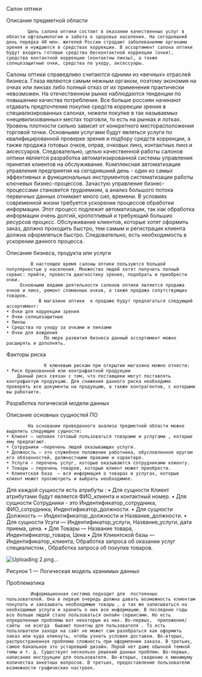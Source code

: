 

   Салон оптики
   
Описание предметной области 

            Цель салона оптики состоит в оказании качественных услуг в области офтальмологии и забота о здоровье населения. На сегодняшний день порядка 40 млн. жителей России страдают заболеваниями органами зрения и нуждаются в средствах коррекции. В ассортимент салона оптики будут входить готовые средства бесконтактной коррекции (очки), средства контактной коррекции (контактны линзы), а также солнцезащитные очки, средства по уходу, аксессуары.
            
   Салоны оптики справедливо считаются одними из «вечных» отраслей бизнеса. Глаза являются самым нежным органом, поэтому экономия на очках или линзах либо полный отказ от их применения практически невозможен. На отечественном рынке наблюдаются тенденции по повышению качества потребления. Все больше россиян начинают отдавать предпочтение покупке средств коррекции зрения в специализированных салонах, нежели покупке в так называемых «нецивилизованных» местах торговли, то есть на рынках и лотках. Уровень плотности сильно зависит от конкретного месторасположения торговой точки.
     Основными услугами будут являться услуги по квалифицированной проверке зрения и подбору средств коррекции, а также продажа готовых очков, оправ, очковых линз, контактных линз и аксессуаров.
   Следовательно, целью качественной работы салонов оптики является разработка автоматизированной системы управления принятия клиентов на обслуживание. Комплексная автоматизация управления предприятия на сегодняшний день - один из самых эффективных и функциональных инструментов систематизации работы ключевых бизнес-процессов. Зачастую управление бизнес-процессами становится трудоемким, а анализ большого потока первичных данных отнимает много сил, времени. В условиях современной жизни требуется ускорение процессов обработки информации. Этот процесс подлежит автоматизации, так как обработка информации очень долгий, кропотливый и требующий больших ресурсов процесс. 
    Обслуживание клиентов, которые хотят оформить заказ, должно проходить быстро, тем самым и регистрация клиента должна оформляться быстро. Следовательно, есть необходимость в ускорении данного процесса.

 Описание бизнеса, продукта или услуги   
 
             В настоящее время салоны оптики пользуются большой популярностью у населения. Множество людей хотят получить полный сервис: прийти, провести диагностику зрения, подобрать и приобрести очки.
         Основными видами деятельности салонов оптики является продажа очков и линз, ремонт сломанных очков, а также продажа сопутствующих товаров.
                В магазине оптики  к продаже будут предлагаться следующий ассортимент:
    • Очки для коррекции зрения
    • Очки солнцезащитные
    • Линзы
    • Средства по уходу за очками и линзами
    • Очки для вождения
                  По мере развития бизнеса данный ассортимент можно расширять и дополнять.
Факторы риска

                  К ключевым рискам при открытии магазина можно отнести:
    • Риск бракованной или контрафактной продукции
        Данный риск связан с тем, что поставщики могут поставлять контрафактую продукцию. Для снижения данного риска необходимо проверять все документы на продукцию, а также контрагентов, с которыми вы работаете.
        
  Разработка логической модели данных
  
Описание основных сущностей ПО

            На основании проведенного анализа предметной области можно выделить следующие сущности:
    • Клиент — человек готовый пользоваться товарами и услугами , которые ему предлагают.
    • Сотрудники —перечень людей оказывающих услуги.
    • Должность — это служебное положение работника, обусловленное кругом его обязанностей, должностными правами и характере.
    • Услуги — перечень услуг, которые оказываются сотрудниками клиенту.
    • Товары — перечень товаров, которые клиент может приобрести.
    • Клиентская база  — вся информация о товарах и услугах, которые клиент может просмотреть и выбрать необходимое.
 Для  каждой сущности  есть атрибуты :
    • Для сущности Клиент атрибутами будут является  ФИО_клиента и контактный номер.
    • Для  сущности Сотрудники - это Индентификатор_сотрудника, ФИО_сотрудника, Индентификатор_должности.
    • Для сущности Должность — Индентификатор_должности и Название_должности.
    • Для сущности Усуги — Индентификатор_услуги, Название_услуги, дата приема, цена.
    • Для Товары — Название товара, Индентификатор_товара, Цена
    • Для Клиентской базы — Индентификатор_клиента, Обработка запроса  об оказании услуг специалистом , Обработка запроса об покупке товаров.
      
![Uploading 2.png…]()

Рисунок 1 — Логическая модель хранимых данных

Проблематика 

             Информационная система подходит для  постоянных пользователей. Она в первую очередь должна давать возможность клиентам покупать и заказывать необходимые товары , а так же записываться на необходимые услуги и хранить о них все информацию. В последние годы все больше людей стало пользоваться онлайн сервисами. Но есть определенные проблемы вот некоторые из них. Во-первых,  приложения/сайты  не всегда  бывают понятны для пользователя . То есть пользователи заходя на сайт не может сам разобраться как оформить заказ или куда кликнуть, чтобы узнать условия доставки. Во-вторых, распространенная проблема сложность при оформлении заказа. В третьих, самое банальное это устаревший дизайн. Порой нет даже обычной темной темы и т. д. Существует несколько решений данных проблем. Во-первых, написание инструкции для пользователя. Во-вторых, сведение к минимуму количества анкетных вопросов. В третьих, предоставление пользователю  возможности графических настроек.
   

    
